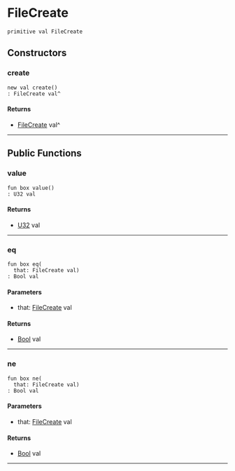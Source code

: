 # FileCreate

```pony
primitive val FileCreate
```

## Constructors

### create

```pony
new val create()
: FileCreate val^
```

#### Returns

* [FileCreate](files-FileCreate) val^

---

## Public Functions

### value

```pony
fun box value()
: U32 val
```

#### Returns

* [U32](builtin-U32) val

---

### eq

```pony
fun box eq(
  that: FileCreate val)
: Bool val
```
#### Parameters

*   that: [FileCreate](files-FileCreate) val

#### Returns

* [Bool](builtin-Bool) val

---

### ne

```pony
fun box ne(
  that: FileCreate val)
: Bool val
```
#### Parameters

*   that: [FileCreate](files-FileCreate) val

#### Returns

* [Bool](builtin-Bool) val

---

